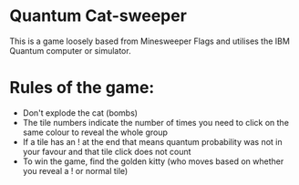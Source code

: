 # Quantum Cat-sweeper

This is a game loosely based from Minesweeper Flags and utilises the IBM Quantum computer or simulator. 

# Rules of the game:
- Don't explode the cat (bombs)
- The tile numbers indicate the number of times you need to click on the same colour to reveal the whole group
- If a tile has an ! at the end that means quantum probability was not in your favour and that tile click does not count
- To win the game, find the golden kitty (who moves based on whether you reveal a ! or normal tile)

